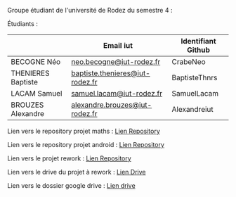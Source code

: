 Groupe étudiant de l'université de Rodez du semestre 4 :

Étudiants :

|             | Email iut     | Identifiant Github | 
|-------------|---------------|---------------|
| BECOGNE Néo | neo.becogne@iut-rodez.fr | CrabeNeo |
| THENIERES Baptiste | baptiste.thenieres@iut-rodez.fr | BaptisteThnrs |
| LACAM Samuel | samuel.lacam@iut-rodez.fr | SamuelLacam |
| BROUZES Alexandre   | alexandre.brouzes@iut-rodez.fr | Alexandreiut  | 

Lien vers le repository projet maths : [Lien Repository](https://github.com/SAE-4-01/SAE-S4-projet-maths)

Lien vers le repository projet android : [Lien Repository](https://github.com/Rodez-IUT/sae-s4-a-2024-2025-sw1-2)

Lien vers le projet rework :  [Lien Repository](https://github.com/STONNEEEE/StatiSalle_SAE-S3_WEB)

Lien vers le drive du projet à rework :  [Lien Drive]([https://github.com/STONNEEEE/StatiSalle_SAE-S3_WEB](https://drive.google.com/drive/folders/1vt5U-agMvmCEU7kloRSSkxKgrbM7QKfS))

Lien vers le dossier google drive : [Lien drive](https://drive.google.com/drive/u/0/folders/0AFmlbOnMpqjHUk9PVA)
